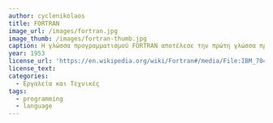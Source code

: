 ```yaml
---
author: cyclenikolaos
title: FORTRAN 
image_url: /images/fortran.jpg
image_thumb: /images/fortran-thumb.jpg
caption: Η γλώσσα προγραμματισμού FORTRAN αποτέλεσε την πρώτη γλώσσα προγραμματισμού. Κατασκευάστηκε από τον John W. Backus για την ΙΒΜ ως εναλλακτική της assembly. Παρά τον αρχικό σκεπτικισμό, η γλώσσα βοήθησε στη μείωση κατά 20 φορές των απαιτούμενων εντολών σε σχέση με τον κώδικα μηχανής. Χρησιμοποιήθηκε από μαθηματικούς και ηλεκτρολόγους μηχανικούς καθώς και στην κατασκευή compiler.
year: 1953 
license_url: 'https://en.wikipedia.org/wiki/Fortran#/media/File:IBM_704_mainframe.gif'
license_text: 
categories:
  - Εργαλεία και Τεχνικές
tags:
  - programming
  - language 
---
```

